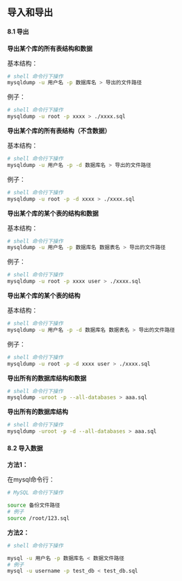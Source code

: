 ## 导入和导出

#### 8.1 导出

**导出某个库的所有表结构和数据**

基本结构：

```sh
# shell 命令行下操作
mysqldump -u 用户名 -p 数据库名 > 导出的文件路径
```

例子：

```sh
# shell 命令行下操作
mysqldump -u root -p xxxx > ./xxxx.sql
```

**导出某个库的所有表结构（不含数据）**

基本结构：

```sh
# shell 命令行下操作
mysqldump -u 用户名 -p -d 数据库名 > 导出的文件路径
```

例子：

```sh
# shell 命令行下操作
mysqldump -u root -p -d xxxx > ./xxxx.sql
```

**导出某个库的某个表的结构和数据**

基本结构：

```sh
# shell 命令行下操作
mysqldump -u 用户名 -p 数据库名 数据表名 > 导出的文件路径
```

例子：

```sh
# shell 命令行下操作
mysqldump -u root -p xxxx user > ./xxxx.sql
```

**导出某个库的某个表的结构**

基本结构：

```sh
# shell 命令行下操作
mysqldump -u 用户名 -p -d 数据库名 数据表名 > 导出的文件路径
```

例子：

```sh
# shell 命令行下操作
mysqldump -u root -p -d xxxx user > ./xxxx.sql
```

**导出所有的数据库结构和数据**

```sh
# shell 命令行下操作
mysqldump -uroot -p --all-databases > aaa.sql
```

**导出所有的数据库结构**

```sh
# shell 命令行下操作
mysqldump -uroot -p -d --all-databases > aaa.sql
```





#### 8.2 导入数据

**方法1：**

在mysql命令行：

```sh
# MySQL 命令行下操作

source 备份文件路径
# 例子
source /root/123.sql
```

**方法2：**

```sh
# shell 命令行下操作

mysql -u 用户名 -p 数据库名 < 数据文件路径   
# 例子
mysql -u username -p test_db < test_db.sql  
```

